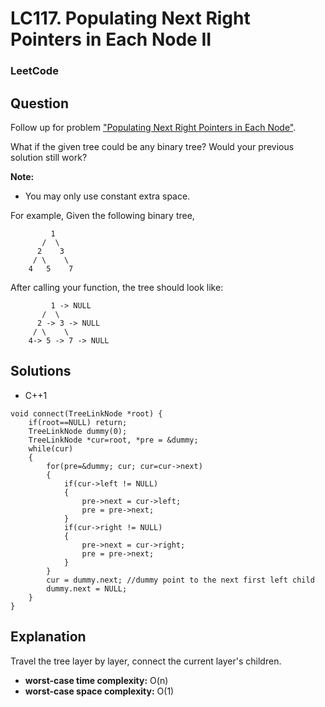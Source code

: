 # LC117. Populating Next Right Pointers in Each Node II

### LeetCode

## Question

Follow up for problem <a href="LC116PopulatingNextRightPointersInEachNode.md">"Populating Next Right Pointers in Each Node"</a>.

What if the given tree could be any binary tree? Would your previous solution still work?

**Note:**

* You may only use constant extra space.

For example, Given the following binary tree,

```
         1
       /  \
      2    3
     / \    \
    4   5    7
```

After calling your function, the tree should look like:
```
         1 -> NULL
       /  \
      2 -> 3 -> NULL
     / \    \
    4-> 5 -> 7 -> NULL
```

## Solutions

* C++1
```
void connect(TreeLinkNode *root) {
    if(root==NULL) return;
    TreeLinkNode dummy(0);
    TreeLinkNode *cur=root, *pre = &dummy;
    while(cur)
    {
        for(pre=&dummy; cur; cur=cur->next)
        {
            if(cur->left != NULL)
            {
                pre->next = cur->left;
                pre = pre->next;
            }
            if(cur->right != NULL)
            {
                pre->next = cur->right;
                pre = pre->next;
            }
        }
        cur = dummy.next; //dummy point to the next first left child
        dummy.next = NULL;
    }
}
```

## Explanation

Travel the tree layer by layer, connect the current layer's children.

* **worst-case time complexity:** O(n)
* **worst-case space complexity:** O(1)